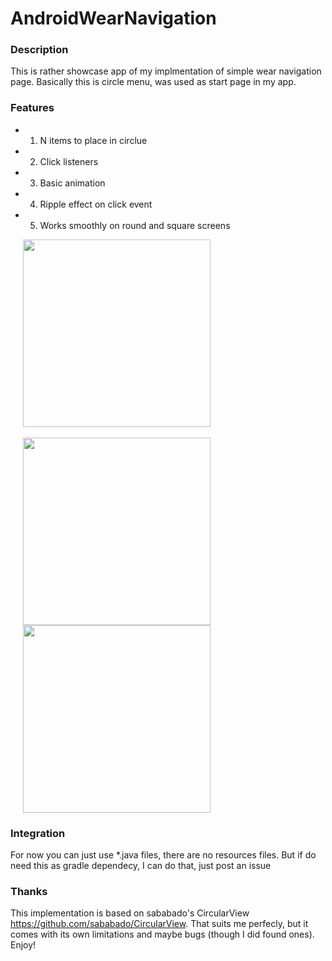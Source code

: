 # AndroidWearNavigation
### Description
This is rather showcase app of my implmentation of simple wear navigation page. Basically this is circle menu, was used as start page in my app.
### Features
+ 1. N items to place in circlue
+ 2. Click listeners
+ 3. Basic animation 
+ 4. Ripple effect on click event
+ 5. Works smoothly on round and square screens
 
<img width='300' hspace='20' align='left' src='https://drive.google.com/uc?id=0B3hs6EXn55WUV1dDT3dBVVNudjg' />
<br clear="all"/>
<br clear="all"/>
<img width='300' hspace='20' align='left' src='https://drive.google.com/uc?id=0B3hs6EXn55WUMkEzRk52ZkNSODQ' />
<img width='300' hspace='20' src='https://drive.google.com/uc?id=0B3hs6EXn55WUdWtRdTNfUjNEdTA' />
 
 <br clear="all"/>



### Integration
For now you can just use *.java files, there are no resources files. But if do need this as gradle dependecy, I can do that, just post an issue

### Thanks
This implementation is based on sababado's CircularView https://github.com/sababado/CircularView. That suits me perfecly, but it comes with its own limitations and maybe bugs (though I did found ones). Enjoy!
